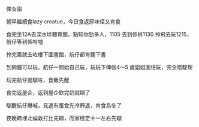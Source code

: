 俾女圍

朝早繼續食lazy creatue，今日食返原味佢又肯食

食完坐12A去深水埗體育館，點知你勁多人，1105 去到係排1130 拎飛去玩1215，航仔等到係咁嗌

拎完籌就去咗樓下圖書館，航仔都肯聽下書

到夠鐘可以玩，航仔一開始自己玩，玩玩下俾個4～5 歲姐姐圍住玩，完全唔駛理

玩完航仔就瞓咗，食飯先醒

食完返屋企，返到屋企飲完奶就瞓了

瞓醒航仔爆喊，見返有蛋食先冷靜返，肯食烏冬了

夜晚睇埋北倫敦打比先瞓，而家穩定十一左右先瞓
